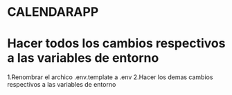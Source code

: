 # CALENDARAPP



# Hacer todos los cambios respectivos a las variables de entorno
1.Renombrar el archico .env.template a .env
2.Hacer los demas cambios respectivos a las variables de entorno